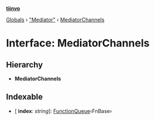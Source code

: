 **[tiinvo](../README.md)**

[Globals](../README.md) › ["Mediator"](../modules/_mediator_.md) › [MediatorChannels](_mediator_.mediatorchannels.md)

# Interface: MediatorChannels

## Hierarchy

* **MediatorChannels**

## Indexable

* \[ **index**: *string*\]: [FunctionQueue](../modules/_stack_.md#functionqueue)‹FnBase›